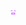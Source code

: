 <img alt="😃" class="imgs" src="data:image/png;base64,R0lGODlhDAAMAIABAMxm/////yH5BAEAAAEALAAAAAAMAAwAAAIUjI+pywf4YIgvtsuA3srOvmnYiBQAOw==">
